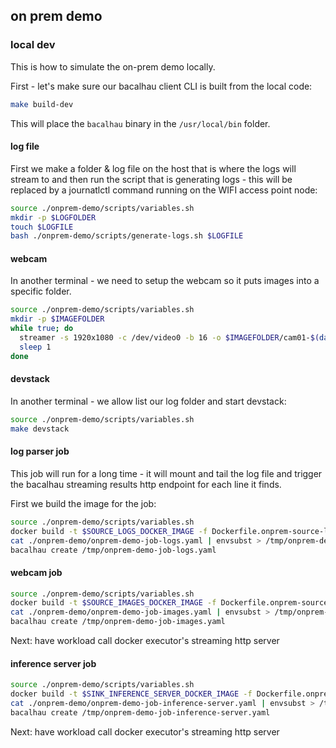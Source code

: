 ## on prem demo

### local dev

This is how to simulate the on-prem demo locally.

First - let's make sure our bacalhau client CLI is built from the local code:

```bash
make build-dev
```

This will place the `bacalhau` binary in the `/usr/local/bin` folder.

#### log file

First we make a folder & log file on the host that is where the logs will stream to and then run the script that is generating logs - this will be replaced by a journatlctl command running on the WIFI access point node:

```bash
source ./onprem-demo/scripts/variables.sh
mkdir -p $LOGFOLDER
touch $LOGFILE
bash ./onprem-demo/scripts/generate-logs.sh $LOGFILE
```

#### webcam

In another terminal - we need to setup the webcam so it puts images into a specific folder.

```bash
source ./onprem-demo/scripts/variables.sh
mkdir -p $IMAGEFOLDER
while true; do
  streamer -s 1920x1080 -c /dev/video0 -b 16 -o $IMAGEFOLDER/cam01-$(date +%s).jpeg
  sleep 1
done
```

#### devstack

In another terminal - we allow list our log folder and start devstack:

```bash
source ./onprem-demo/scripts/variables.sh
make devstack
```

#### log parser job

This job will run for a long time - it will mount and tail the log file and trigger the bacalhau streaming results http endpoint for each line it finds.

First we build the image for the job:

```bash
source ./onprem-demo/scripts/variables.sh
docker build -t $SOURCE_LOGS_DOCKER_IMAGE -f Dockerfile.onprem-source-logs .
cat ./onprem-demo/onprem-demo-job-logs.yaml | envsubst > /tmp/onprem-demo-job-logs.yaml
bacalhau create /tmp/onprem-demo-job-logs.yaml
```

#### webcam job

```bash
source ./onprem-demo/scripts/variables.sh
docker build -t $SOURCE_IMAGES_DOCKER_IMAGE -f Dockerfile.onprem-source-images .
cat ./onprem-demo/onprem-demo-job-images.yaml | envsubst > /tmp/onprem-demo-job-images.yaml
bacalhau create /tmp/onprem-demo-job-images.yaml
```

Next: have workload call docker executor's streaming http server

#### inference server job

```bash
source ./onprem-demo/scripts/variables.sh
docker build -t $SINK_INFERENCE_SERVER_DOCKER_IMAGE -f Dockerfile.onprem-sink-inference-server .
cat ./onprem-demo/onprem-demo-job-inference-server.yaml | envsubst > /tmp/onprem-demo-job-inference-server.yaml
bacalhau create /tmp/onprem-demo-job-inference-server.yaml
```

Next: have workload call docker executor's streaming http server